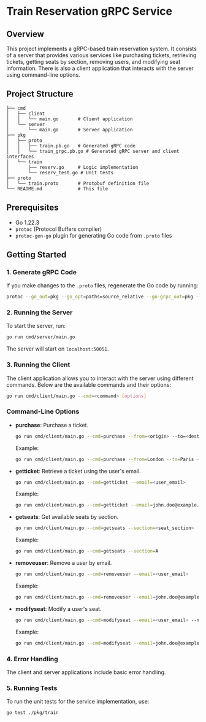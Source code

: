# Train Reservation gRPC Service

## Overview

This project implements a gRPC-based train reservation system. It consists of a server that provides various services like purchasing tickets, retrieving tickets, getting seats by section, removing users, and modifying seat information. There is also a client application that interacts with the server using command-line options.

## Project Structure

```
├── cmd
│   ├── client
│   │   └── main.go       # Client application
│   └── server
│       └── main.go       # Server application
├── pkg
│   ├── proto
│   │   ├── train.pb.go   # Generated gRPC code
│   │   └── train_grpc.pb.go # Generated gRPC server and client interfaces
│   └── train
│       ├── reserv.go     # Logic implementation
│       └── reserv_test.go # Unit tests
├── proto
│   └── train.proto       # Protobuf definition file
└── README.md             # This file
```

## Prerequisites

- Go 1.22.3
- `protoc` (Protocol Buffers compiler)
- `protoc-gen-go` plugin for generating Go code from `.proto` files

## Getting Started

### 1. Generate gRPC Code

If you make changes to the `.proto` files, regenerate the Go code by running:

```bash
protoc --go_out=pkg --go_opt=paths=source_relative --go-grpc_out=pkg --go-grpc_opt=paths=source_relative proto/train.proto
```

### 2. Running the Server

To start the server, run:

```bash
go run cmd/server/main.go
```

The server will start on `localhost:50051`.

### 3. Running the Client

The client application allows you to interact with the server using different commands. Below are the available commands and their options:

```bash
go run cmd/client/main.go --cmd=<command> [options]
```

### Command-Line Options

- **purchase**: Purchase a ticket.
  ```bash
  go run cmd/client/main.go --cmd=purchase --from=<origin> --to=<destination> --email=<user_email>
  ```
  Example:
  ```bash
  go run cmd/client/main.go --cmd=purchase --from=London --to=Paris --email=john.doe@example.com
  ```

- **getticket**: Retrieve a ticket using the user's email.
  ```bash
  go run cmd/client/main.go --cmd=getticket --email=<user_email>
  ```
  Example:
  ```bash
  go run cmd/client/main.go --cmd=getticket --email=john.doe@example.com
  ```

- **getseats**: Get available seats by section.
  ```bash
  go run cmd/client/main.go --cmd=getseats --section=<seat_section>
  ```
  Example:
  ```bash
  go run cmd/client/main.go --cmd=getseats --section=A
  ```

- **removeuser**: Remove a user by email.
  ```bash
  go run cmd/client/main.go --cmd=removeuser --email=<user_email>
  ```
  Example:
  ```bash
  go run cmd/client/main.go --cmd=removeuser --email=john.doe@example.com
  ```

- **modifyseat**: Modify a user's seat.
  ```bash
  go run cmd/client/main.go --cmd=modifyseat --email=<user_email> --newseat=<new_seat>
  ```
  Example:
  ```bash
  go run cmd/client/main.go --cmd=modifyseat --email=john.doe@example.com --newseat=2B
  ```

### 4. Error Handling

The client and server applications include basic error handling.

### 5. Running Tests

To run the unit tests for the service implementation, use:

```bash
go test ./pkg/train
```
